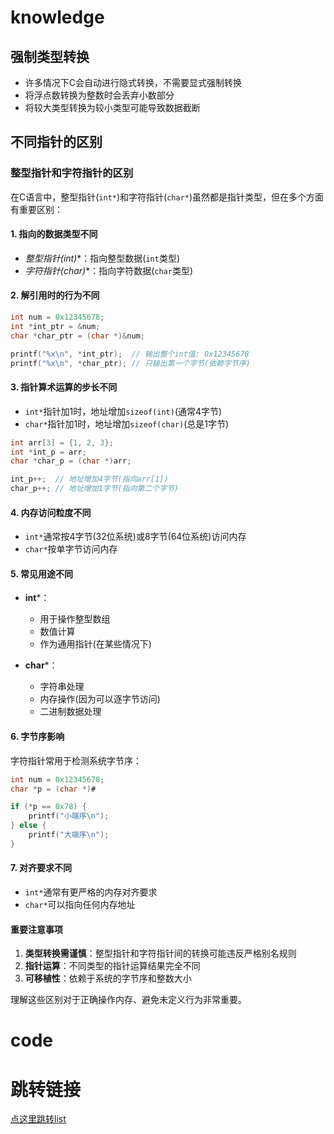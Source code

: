 # knowledge     

## 强制类型转换

- 许多情况下C会自动进行隐式转换，不需要显式强制转换
- 将浮点数转换为整数时会丢弃小数部分
- 将较大类型转换为较小类型可能导致数据截断

## 不同指针的区别
### 整型指针和字符指针的区别

在C语言中，整型指针(`int*`)和字符指针(`char*`)虽然都是指针类型，但在多个方面有重要区别：

#### 1. 指向的数据类型不同

- **整型指针(int*)**：指向整型数据(`int`类型)
- **字符指针(char*)**：指向字符数据(`char`类型)

#### 2. 解引用时的行为不同

```c
int num = 0x12345678;
int *int_ptr = &num;
char *char_ptr = (char *)&num;

printf("%x\n", *int_ptr);  // 输出整个int值: 0x12345678
printf("%x\n", *char_ptr); // 只输出第一个字节(依赖字节序)
```

#### 3. 指针算术运算的步长不同

- `int*`指针加1时，地址增加`sizeof(int)`(通常4字节)
- `char*`指针加1时，地址增加`sizeof(char)`(总是1字节)

```c
int arr[3] = {1, 2, 3};
int *int_p = arr;
char *char_p = (char *)arr;

int_p++;  // 地址增加4字节(指向arr[1])
char_p++; // 地址增加1字节(指向第二个字节)
```

#### 4. 内存访问粒度不同

- `int*`通常按4字节(32位系统)或8字节(64位系统)访问内存
- `char*`按单字节访问内存

#### 5. 常见用途不同

- **int***：
  - 用于操作整型数组
  - 数值计算
  - 作为通用指针(在某些情况下)

- **char***：
  - 字符串处理
  - 内存操作(因为可以逐字节访问)
  - 二进制数据处理

#### 6. 字节序影响

字符指针常用于检测系统字节序：

```c
int num = 0x12345678;
char *p = (char *)#

if (*p == 0x78) {
    printf("小端序\n");
} else {
    printf("大端序\n");
}
```

#### 7. 对齐要求不同

- `int*`通常有更严格的内存对齐要求
- `char*`可以指向任何内存地址

#### 重要注意事项

1. **类型转换需谨慎**：整型指针和字符指针间的转换可能违反严格别名规则
2. **指针运算**：不同类型的指针运算结果完全不同
3. **可移植性**：依赖于系统的字节序和整数大小

理解这些区别对于正确操作内存、避免未定义行为非常重要。

# code




# 跳转链接
[点这里跳转list](../list.md)